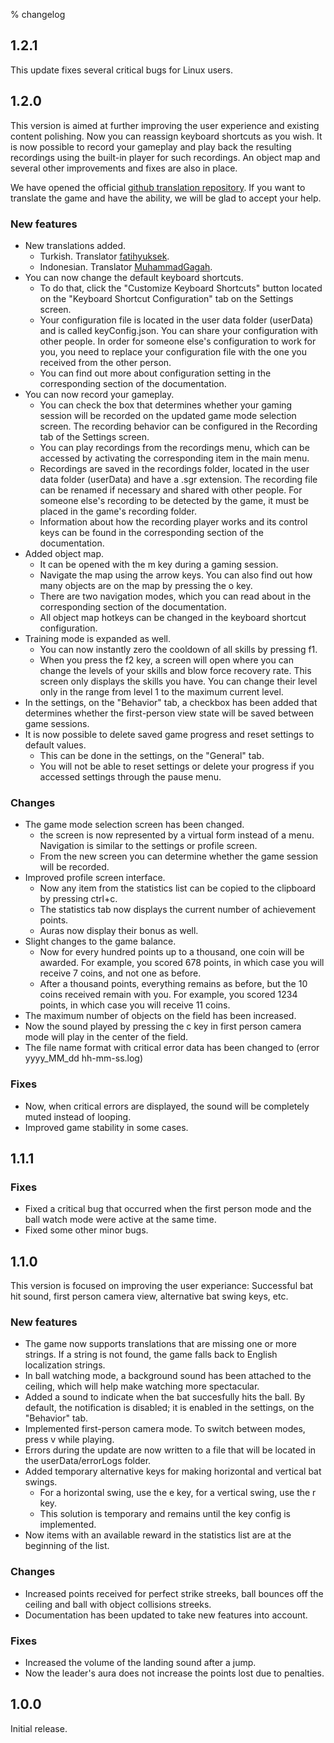% changelog

## 1.2.1

This update fixes several critical bugs for Linux users.

## 1.2.0

This version is aimed at further improving the user experience and existing content polishing. Now you can reassign keyboard shortcuts as you wish. It is now possible to record your gameplay and play back the resulting recordings using the built-in player for such recordings. An object map and several other improvements and fixes are also in place.

We have opened the official [github translation repository](https://github.com/sooslandia/translations). If you want to translate the game and have the ability, we will be glad to accept your help.

### New features

- New translations added.
   - Turkish. Translator [fatihyuksek](https://github.com/fatihyuksek1).
   - Indonesian. Translator [MuhammadGagah](https://github.com/MuhammadGagah).
- You can now change the default keyboard shortcuts.
   - To do that, click the "Customize Keyboard Shortcuts" button located on the "Keyboard Shortcut Configuration" tab on the Settings screen.
   - Your configuration file is located in the user data folder (userData) and is called keyConfig.json. You can share your configuration with other people. In order for someone else's configuration to work for you, you need to replace your configuration file with the one you received from the other person.
   - You can find out more about configuration setting in the corresponding section of the documentation.
- You can now record your gameplay.
   - You can check the box that determines whether your gaming session will be recorded on the updated game mode selection screen. The recording behavior can be configured in the Recording tab of the Settings screen.
   - You can play recordings from the recordings menu, which can be accessed by activating the corresponding item in the main menu.
   - Recordings are saved in the recordings folder, located in the user data folder (userData) and have a .sgr extension. The recording file can be renamed if necessary and shared with other people. For someone else's recording to be detected by the game, it must be placed in the game's recording folder.
   - Information about how the recording player works and its control keys can be found in the corresponding section of the documentation.
- Added object map.
   - It can be opened with the m key during a gaming session.
   - Navigate the map using the arrow keys. You can also find out how many objects are on the map by pressing the o key.
   - There are two navigation modes, which you can read about in the corresponding section of the documentation.
   - All object map hotkeys can be changed in the keyboard shortcut configuration.
- Training mode is expanded as well.
   - You can now instantly  zero the cooldown of all skills by pressing f1.
   - When you press the f2 key, a screen will open where you can change the levels of your skills and blow force recovery rate. This screen only displays the skills you have. You can change their level only in the range from level 1 to the maximum current level.
- In the settings, on the "Behavior" tab, a checkbox has been added that determines whether the first-person view state will be saved between game sessions.
- It is now possible to delete saved game progress and reset settings to default values.
   - This can be done in the settings, on the "General" tab.
   - You will not be able to reset settings or delete your progress if you accessed settings through the pause menu.

### Changes

- The game mode selection screen has been changed.
   - the screen is now represented by a virtual form instead of a menu. Navigation is similar to the settings or profile screen.
   - From the new screen you can determine whether the game session will be recorded.
- Improved profile screen interface.
   - Now any item from the statistics list can be copied to the clipboard by pressing ctrl+c.
   - The statistics tab now displays the current number of achievement points.
   - Auras now display their bonus as well.
- Slight changes to the game balance.
   - Now for every hundred points up to a thousand, one coin will be awarded. For example, you scored 678 points, in which case you will receive 7 coins, and not one as before.
   - After a thousand points, everything remains as before, but the 10 coins received remain with you. For example, you scored 1234 points, in which case you will receive 11 coins.
- The maximum number of objects on the field has been increased.
- Now the sound played by pressing the c key in first person camera mode will play in the center of the field.
- The file name format with critical error data has been changed to (error yyyy_MM_dd hh-mm-ss.log)

### Fixes

- Now, when critical errors are displayed, the sound will be completely muted instead of looping.
- Improved game stability in some cases.

## 1.1.1

### Fixes

- Fixed a critical bug that occurred when the first person mode and the ball watch mode were active at the same time.
- Fixed some other minor bugs.

## 1.1.0

This version is focused on improving the user experiance: Successful bat hit sound, first person camera view, alternative bat swing keys, etc.

### New features

- The game now supports translations that are missing one or more strings. If a string is not found, the game falls back to English localization strings.
- In ball watching mode, a background sound has been attached to the ceiling, which will help make watching more spectacular.
- Added a sound to indicate when the bat succesfully hits the ball. By default, the notification is disabled; it is enabled in the settings, on the "Behavior" tab.
- Implemented first-person camera mode. To switch between modes, press v while playing.
- Errors during the update are now written to a file that will be located in the userData/errorLogs folder.
- Added temporary alternative keys for making horizontal and vertical bat swings.
   - For a horizontal swing, use the e key, for a vertical swing, use the r key.
   - This solution is temporary and remains until the key config is implemented.
- Now items with an available reward in the statistics list are at the beginning of the list.

### Changes

- Increased points received for perfect strike streeks, ball bounces off the ceiling and ball with object collisions streeks.
- Documentation has been updated to take new features into account.

### Fixes

- Increased the volume of the landing sound after a jump.
- Now the leader's aura does not increase the points lost due to penalties.

## 1.0.0

Initial release.
